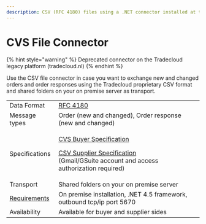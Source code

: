 ```yaml
---
description: CSV (RFC 4180) files using a .NET connector installed at the customer premises
---
```


# CVS File Connector

{% hint style="warning" %}
Deprecated connector on the Tradecloud legacy platform (tradecloud.nl)
{% endhint %}

Use the CSV file connector in case you want to exchange new and changed orders and order responses using the Tradecloud proprietary CSV format and shared folders on your on premise server as transport.

|                                                    |                                                                                                                                                                                                                   |
| -------------------------------------------------- | ----------------------------------------------------------------------------------------------------------------------------------------------------------------------------------------------------------------- |
| Data Format                                        | [RFC 4180](https://tools.ietf.org/html/rfc4180)                                                                                                                                                                   |
| Message types                                      | Order (new and changed), Order response (new and changed)                                                                                                                                                         |
| Specifications                                     | <p><a href="csv-buyer-specification.md">CVS Buyer Specification</a></p><p><a href="csv-supplier-specification.md">CSV Supplier Specification</a> <br>(Gmail/GSuite account and access authorization required)</p> |
| Transport                                          | Shared folders on your on premise server                                                                                                                                                                          |
| [Requirements](csv-file-connector-requirements.md) | On premise installation, .NET 4.5 framework, outbound tcp/ip port 5670                                                                                                                                            |
| Availability                                       | Available for buyer and supplier sides                                                                                                                                                                            |
